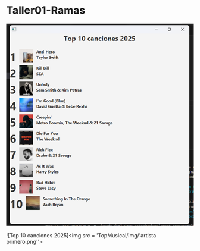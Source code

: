 # Taller01-Ramas
![Top 10 canciones 2025](image.png)


![Top 10 canciones 2025]<img src = 'TopMusical/img/'artista primero.png''>
